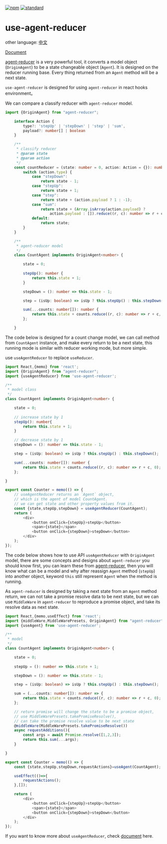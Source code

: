 [![npm][npm-image]][npm-url]
[![standard][standard-image]][standard-url]

[npm-image]: https://img.shields.io/npm/v/use-agent-reducer.svg?style=flat-square
[npm-url]: https://www.npmjs.com/package/use-agent-reducer
[standard-image]: https://img.shields.io/badge/code%20style-standard-brightgreen.svg?style=flat-square
[standard-url]: http://npm.im/standard

# use-agent-reducer

 other language: [中文](https://github.com/filefoxper/use-agent-reducer/blob/master/README_zh.md)

 [Document](https://filefoxper.github.io/use-agent-reducer/#/)

[agent-reducer](https://www.npmjs.com/package/agent-reducer) is a very powerful tool, it converts a model object (`OriginAgent`) to be a state changeable object (`Agent`). It is designed on the reducer running base. Every thing returned from an `Agent` method will be a next state.

`use-agent-reducer` is designed for using `agent-reducer` in react hooks environment。

We can compare a classify reducer with `agent-reducer` model.

```typescript
import {OriginAgent} from "agent-reducer";

    interface Action {
        type?: 'stepUp' | 'stepDown' | 'step' | 'sum',
        payload?: number[] | boolean
    }

    /**
     * classify reducer
     * @param state
     * @param action
     */
    const countReducer = (state: number = 0, action: Action = {}): number => {
        switch (action.type) {
            case "stepDown":
                return state - 1;
            case "stepUp":
                return state + 1;
            case "step":
                return state + (action.payload ? 1 : -1);
            case "sum":
                return state + (Array.isArray(action.payload) ?
                    action.payload : []).reduce((r, c): number => r + c, 0);
            default:
                return state;
        }
    }

    /**
     * agent-reducer model
     */
    class CountAgent implements OriginAgent<number> {

        state = 0;
        
        stepUp(): number { 
            return this.state + 1;
        }

        stepDown = (): number => this.state - 1;

        step = (isUp: boolean) => isUp ? this.stepUp() : this.stepDown();

        sum(...counts: number[]): number {
            return this.state + counts.reduce((r, c): number => r + c, 0);
        };

    }
```

The code below is designed for a count change model, we can call method from `CountAgent` instance, and make every return to be a next state, this running mode is similar with reducer working mode, but more simple.


use `useAgentReducer` to replace `useReducer`.

```typescript
import React,{memo} from 'react';
import {OriginAgent} from "agent-reducer";
import {useAgentReducer} from 'use-agent-reducer';

/**
 * model class
 */
class CountAgent implements OriginAgent<number> {

    state = 0;
        
    // increase state by 1
    stepUp(): number{ 
        return this.state + 1;
    }

    // decrease state by 1
    stepDown = (): number => this.state - 1;

    step = (isUp: boolean) => isUp ? this.stepUp() : this.stepDown();

    sum(...counts: number[]): number {
        return this.state + counts.reduce((r, c): number => r + c, 0);
    };

}

export const Counter = memo(() => {
    // useAgentReducer returns an `Agent` object,
    // which is the agent of model CountAgent.
    // we can get state and other property values from it.
    const {state,stepUp,stepDown} = useAgentReducer(CountAgent);
    return (
        <div>
            <button onClick={stepUp}>stepUp</button>
            <span>{state}</span>
            <button onClick={stepDown}>stepDown</button>
        </div>
    );
});
```

The code below shows how to use API `useAgentReducer` with `OriginAgent` model, there are some concepts and designs about `agent-reducer` you should know first, you can learn these from [agent-reducer](https://filefoxper.github.io/agent-reducer/#/), then you will know what can be a model and why after reassign `Agent` method (`stepUp`) into another object, keyword `this` still represent `Agent` when the method is running.

As `agent-reducer` is designed by taking a next state from an `Agent` method return, we can not take a promise resolve data to be next state, but we can use `MiddleWare` in `agent-reducer` to reproduce a promise object, and take its resolve data as next state.

```typescript
import React,{memo,useEffect} from 'react';
import {middleWare,MiddleWarePresets, OriginAgent} from "agent-reducer";
import {useAgent} from 'use-agent-reducer';

/**
 * model
 */
class CountAgent implements OriginAgent<number> {

    state = 0;
        
    stepUp = (): number => this.state + 1;

    stepDown = (): number => this.state - 1;

    step = (isUp: boolean) => isUp ? this.stepUp() : this.stepDown();

    sum = (...counts: number[]): number => {
        return this.state + counts.reduce((r, c): number => r + c, 0);
    };

    // return promise will change the state to be a promise object,
    // use MiddleWarePresets.takePromiseResolve(),
    // can take the promise resolve value to be next state
    @middleWare(MiddleWarePresets.takePromiseResolve())
    async requestAdditions(){
        const args = await Promise.resolve([1,2,3]);
        return this.sum(...args);
    }

}

export const Counter = memo(() => {
    const {state,stepUp,stepDown,requestActions}=useAgent(CountAgent);

    useEffect(()=>{
        requestActions();
    },[]);

    return (
        <div>
            <button onClick={stepUp}>stepUp</button>
            <span>{state}</span>
            <button onClick={stepDown}>stepDown</button>
        </div>
    );
});
```
If you want to know more about `useAgentReducer`, check [document](https://filefoxper.github.io/use-agent-reducer/#/) here.